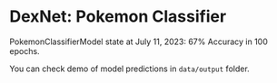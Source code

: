 # DexNet: Pokemon Classifier
PokemonClassifierModel state at July 11, 2023: 67% Accuracy in 100 epochs.

You can check demo of model predictions in `data/output` folder.